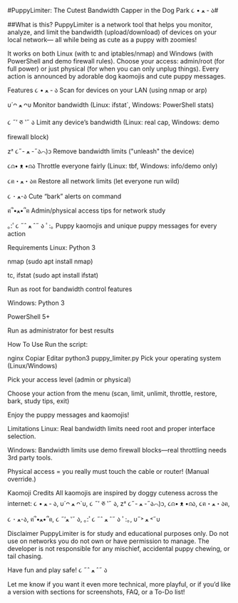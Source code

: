 #PuppyLimiter: The Cutest Bandwidth Capper in the Dog Park ૮ • ﻌ - ა#

##What is this?
PuppyLimiter is a network tool that helps you monitor, analyze, and limit the bandwidth (upload/download) of devices on your local network—
all while being as cute as a puppy with zoomies!

It works on both Linux (with tc and iptables/nmap) and Windows (with PowerShell and demo firewall rules).
Choose your access: admin/root (for full power) or just physical (for when you can only unplug things).
Every action is announced by adorable dog kaomojis and cute puppy messages.

Features
૮ • ﻌ - ა Scan for devices on your LAN (using nmap or arp)

υ´ᴖ ﻌ ᴖυ Monitor bandwidth (Linux: ifstat`, Windows: PowerShell stats)

૮ ˶′ ཅ ‵˶ ა Limit any device’s bandwidth (Linux: real cap, Windows: demo firewall block)

zᶻ ૮˶- ﻌ -˶ა⌒)ᦱ Remove bandwidth limits ("unleash" the device)

૮⍝• ᴥ •⍝ა Throttle everyone fairly (Linux: tbf, Windows: info/demo only)

૮ฅ・ﻌ・აฅ Restore all network limits (let everyone run wild)

૮ ･ ﻌ･ა Cute “bark” alerts on command

ฅ՞•ﻌ•՞ฅ Admin/physical access tips for network study

｡:ﾟ૮ ˶ˆ ﻌ ˆ˶ ა ﾟ:｡ Puppy kaomojis and unique puppy messages for every action

Requirements
Linux:
Python 3

nmap (sudo apt install nmap)

tc, ifstat (sudo apt install ifstat)

Run as root for bandwidth control features

Windows:
Python 3

PowerShell 5+

Run as administrator for best results

How To Use
Run the script:

nginx
Copiar
Editar
python3 puppy_limiter.py
Pick your operating system (Linux/Windows)

Pick your access level (admin or physical)

Choose your action from the menu (scan, limit, unlimit, throttle, restore, bark, study tips, exit)

Enjoy the puppy messages and kaomojis!

Limitations
Linux: Real bandwidth limits need root and proper interface selection.

Windows: Bandwidth limits use demo firewall blocks—real throttling needs 3rd party tools.

Physical access = you really must touch the cable or router! (Manual override.)

Kaomoji Credits
All kaomojis are inspired by doggy cuteness across the internet:
૮ • ﻌ - ა, υ´ᴖ ﻌ ᴖ`υ, ૮ ˶′ ཅ ‵˶ ა, zᶻ ૮˶- ﻌ -˶ა⌒)ᦱ, ૮⍝• ᴥ •⍝ა,
૮ฅ・ﻌ・აฅ, ૮ ･ ﻌ･ა, ฅ՞•ﻌ•՞ฅ, ૮ ˶′ﻌ ‵˶ ა, ｡:ﾟ૮ ˶ˆ ﻌ ˆ˶ ა ﾟ:｡, υ˶˃ ﻌ ˂˶υ

Disclaimer
PuppyLimiter is for study and educational purposes only.
Do not use on networks you do not own or have permission to manage.
The developer is not responsible for any mischief, accidental puppy chewing, or tail chasing.

Have fun and play safe!
૮ ˶ˆ ﻌ ˆ˶ ა

Let me know if you want it even more technical, more playful, or if you’d like a version with sections for screenshots, FAQ, or a To-Do list!
